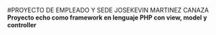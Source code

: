#PROYECTO DE EMPLEADO Y SEDE JOSEKEVIN MARTINEZ CANAZA
**Proyecto echo como framework en lenguaje PHP con view, model y controller**